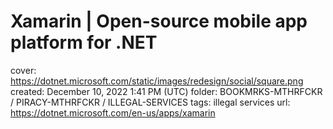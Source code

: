 # Xamarin | Open-source mobile app platform for .NET

cover: https://dotnet.microsoft.com/static/images/redesign/social/square.png
created: December 10, 2022 1:41 PM (UTC)
folder: BOOKMRKS-MTHRFCKR / PIRACY-MTHRFCKR / ILLEGAL-SERVICES
tags: illegal services
url: https://dotnet.microsoft.com/en-us/apps/xamarin